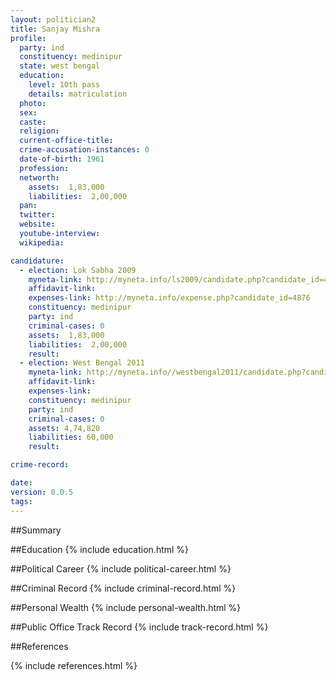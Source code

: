 ```yaml
---
layout: politician2
title: Sanjay Mishra
profile: 
  party: ind
  constituency: medinipur
  state: west bengal
  education: 
    level: 10th pass
    details: matriculation
  photo: 
  sex: 
  caste: 
  religion: 
  current-office-title: 
  crime-accusation-instances: 0
  date-of-birth: 1961
  profession: 
  networth: 
    assets:  1,83,000
    liabilities:  2,00,000
  pan: 
  twitter: 
  website: 
  youtube-interview: 
  wikipedia: 

candidature: 
  - election: Lok Sabha 2009
    myneta-link: http://myneta.info/ls2009/candidate.php?candidate_id=4876
    affidavit-link: 
    expenses-link: http://myneta.info/expense.php?candidate_id=4876
    constituency: medinipur 
    party: ind
    criminal-cases: 0
    assets:  1,83,000
    liabilities:  2,00,000
    result:  
  - election: West Bengal 2011
    myneta-link: http://myneta.info//westbengal2011/candidate.php?candidate_id=1207
    affidavit-link: 
    expenses-link: 
    constituency: medinipur 
    party: ind
    criminal-cases: 0
    assets: 4,74,820
    liabilities: 60,000
    result:  

crime-record: 

date: 
version: 0.0.5
tags: 
---
```

##Summary


##Education
{% include education.html %}


##Political Career
{% include political-career.html %}


##Criminal Record
{% include criminal-record.html %}


##Personal Wealth
{% include personal-wealth.html %}


##Public Office Track Record
{% include track-record.html %}


##References


{% include references.html %}